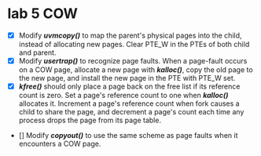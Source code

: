 # lab 5 COW

* [x] Modify ***uvmcopy()*** to map the parent's physical pages into the child, instead of allocating new pages. Clear PTE_W in the PTEs of both child and parent.
* [x] Modify ***usertrap()*** to recognize page faults. When a page-fault occurs on a COW page, allocate a new page with ***kalloc()***, copy the old page to the new page, and install the new page in the PTE with PTE_W set.
* [x] ***kfree()*** should only place a page back on the free list if its reference count is zero. Set a page's reference count to one when ***kalloc()*** allocates it. Increment a page's reference count when fork causes a child to share the page, and decrement a page's count each time any process drops the page from its page table.
* [] Modify ***copyout()*** to use the same scheme as page faults when it encounters a COW page.